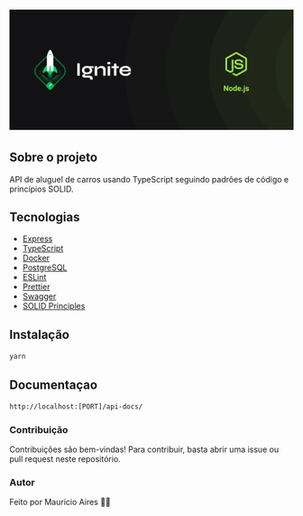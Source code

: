 <h1 align="center">
    <img src="./github/assets/cover.png">
</h1>

## Sobre o projeto

API de aluguel de carros usando TypeScript seguindo padrões de código e princípios SOLID.

## Tecnologias

- [Express](https://expressjs.com/)
- [TypeScript](https://www.typescriptlang.org/docs/)
- [Docker](https://docs.docker.com/)
- [PostgreSQL](https://www.postgresql.org/docs/)
- [ESLint](https://eslint.org/docs/user-guide/getting-started)
- [Prettier](https://prettier.io/docs/en/)
- [Swagger](https://swagger.io/docs/)
- [SOLID Principles](https://en.wikipedia.org/wiki/SOLID)

## Instalação

```sh
yarn
```

## Documentaçao

```sh
http://localhost:[PORT]/api-docs/
```

### Contribuição

Contribuições são bem-vindas! Para contribuir, basta abrir uma issue ou pull request neste repositório.

### Autor

Feito por Mauricio Aires 👋🏽
